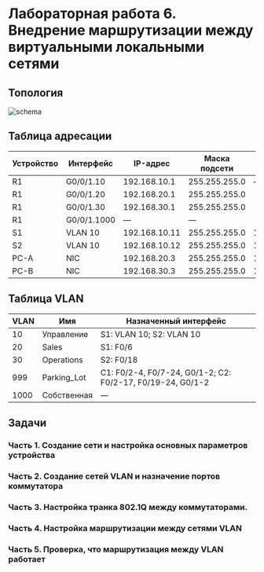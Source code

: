 # Лабораторная работа 6. Внедрение маршрутизации между виртуальными локальными сетями 
## Топология
![schema](https://user-images.githubusercontent.com/18709313/116937685-493e4900-ac72-11eb-85f4-224f530eb943.png)

## Таблица адресации
Устройство | Интерфейс | IP-адрес | Маска подсети | Шлюз по умолчанию
------------ | ------------- | ------------- | ------------- | -------------
R1 | G0/0/1.10 | 192.168.10.1 | 255.255.255.0 | —
R1 | G0/0/1.20 | 192.168.20.1 | 255.255.255.0 | 
R1 | G0/0/1.30 | 192.168.30.1 | 255.255.255.0 | 
R1 | G0/0/1.1000 | — | — | 
S1 | VLAN 10 | 192.168.10.11 | 255.255.255.0 | 192.168.10.1
S2 | VLAN 10 | 192.168.10.12 | 255.255.255.0 | 192.168.10.1
PC-A | NIC | 192.168.20.3 | 255.255.255.0 | 192.168.20.1 
PC-B | NIC | 192.168.30.3 | 255.255.255.0 | 192.168.30.1

## Таблица VLAN
VLAN | Имя | Назначенный интерфейс
------------ | ------------- | ------------- 
10 | Управление | S1: VLAN 10; S2: VLAN 10
20 | Sales | S1: F0/6
30 | Operations | S2: F0/18
999 | Parking_Lot | С1: F0/2-4, F0/7-24, G0/1-2; С2: F0/2-17, F0/19-24, G0/1-2
1000 | Собственная | —

## Задачи
### Часть 1. Создание сети и настройка основных параметров устройства
### Часть 2. Создание сетей VLAN и назначение портов коммутатора
### Часть 3. Настройка транка 802.1Q между коммутаторами.
### Часть 4. Настройка маршрутизации между сетями VLAN
### Часть 5. Проверка, что маршрутизация между VLAN работает
